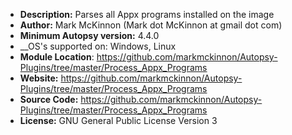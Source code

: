 - __Description:__ Parses all Appx programs installed on the image
- __Author:__ Mark McKinnon (Mark dot McKinnon at gmail dot com)
- __Minimum Autopsy version:__ 4.4.0
- __OS's supported on: Windows, Linux
- __Module Location__: https://github.com/markmckinnon/Autopsy-Plugins/tree/master/Process_Appx_Programs
- __Website:__ https://github.com/markmckinnon/Autopsy-Plugins/tree/master/Process_Appx_Programs
- __Source Code:__ https://github.com/markmckinnon/Autopsy-Plugins/tree/master/Process_Appx_Programs
- __License:__ GNU General Public License Version 3